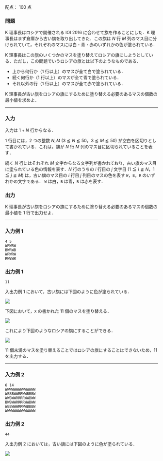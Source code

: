 配点： $100$ 点

### 問題

K 理事長はロシアで開催される IOI 2016 に合わせて旗を作ることにした．K 理事長はまず倉庫から古い旗を取り出してきた．この旗は $N$ 行 $M$ 列のマス目に分けられていて，それぞれのマスには白・青・赤のいずれかの色が塗られている．

K 理事長はこの旗のいくつかのマスを塗り替えてロシアの旗にしようとしている．ただし，この問題でいうロシアの旗とは以下のようなものである．

- 上から何行か（$1$ 行以上）のマスが全て白で塗られている．
- 続く何行か（$1$ 行以上）のマスが全て青で塗られている．
- それ以外の行（$1$ 行以上）のマスが全て赤で塗られている．

K 理事長が古い旗をロシアの旗にするために塗り替える必要のあるマスの個数の最小値を求めよ．

---

### 入力

入力は $1 + N$ 行からなる．

$1$ 行目には，$2$ つの整数 $N, M$ ($3 \leqq N \leqq 50$，$3 \leqq M \leqq 50$) が空白を区切りとして書かれている．これは，旗が $N$ 行 $M$ 列のマス目に区切られていることを表す．

続く $N$ 行にはそれぞれ $M$ 文字からなる文字列が書かれており，古い旗のマス目に塗られている色の情報を表す．$N$ 行のうちの $i$ 行目の $j$ 文字目 ($1 \leqq i \leqq N$，$1 \leqq j \leqq M$) は，古い旗のマス目の $i$ 行目 $j$ 列目のマスの色を表す `W`，`B`，`R` のいずれかの文字である． `W` は白，`B` は青，`R` は赤を表す．

### 出力

K 理事長が古い旗をロシアの旗にするために塗り替える必要のあるマスの個数の最小値を $1$ 行で出力せよ．

---

### 入力例 1

~~~
4 5
WRWRW
BWRWB
WRWRW
RWBWR
~~~

### 出力例 1

~~~
11
~~~
入出力例 $1$ において，古い旗には下図のように色が塗られている．

![](https://img.atcoder.jp/joi2016yo/2016-yo-t3-fig01.png)

下図において，`X` の書かれた $11$ 個のマスを塗り替える．

![](https://img.atcoder.jp/joi2016yo/2016-yo-t3-fig02.png)

これにより下図のようなロシアの旗にすることができる．

![](https://img.atcoder.jp/joi2016yo/2016-yo-t3-fig03.png)

$11$ 個未満のマスを塗り替えることではロシアの旗にすることはできないため，$11$ を出力する．

---

### 入力例 2

~~~
6 14
WWWWWWWWWWWWWW
WBBBWWRRWWBBBW
WWBWWRRRRWWBWW
BWBWWRRRRWWBWW
WBBWWWRRWWBBBW
WWWWWWWWWWWWWW
~~~

### 出力例 2

~~~
44
~~~
入出力例 $2$ においては，古い旗には下図のように色が塗られている．

![](https://img.atcoder.jp/joi2016yo/2016-yo-t3-fig04.png)